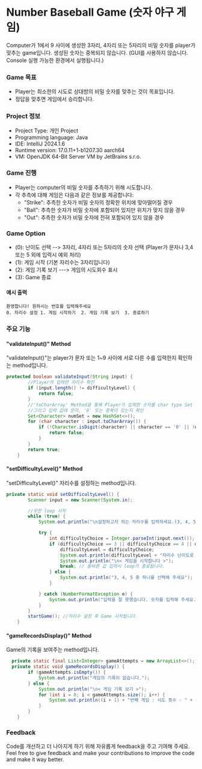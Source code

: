 # Number Baseball Game (숫자 야구 게임)
Computer가 1에서 9 사이에 생성한 3자리, 4자리 또는 5자리의 비밀 숫자를 player가 맞추는 game입니다. 생성된 숫자는 중복되지 않습니다.
(GUI를 사용하지 않습니다. Console 실행 가능한 환경에서 실행됩니다.)

### Game 목표
- Player는 최소한의 시도로 상대방의 비밀 숫자를 맞추는 것이 목표입니다.
- 정답을 맞추면 게임에서 승리합니다.

### Project 정보
- Project Type: 개인 Project
- Programming language: Java
- IDE: IntelliJ 2024.1.6
- Runtime version: 17.0.11+1-b1207.30 aarch64
- VM: OpenJDK 64-Bit Server VM by JetBrains s.r.o.

### Game 진행
- Player는 computer의 비밀 숫자를 추측하기 위해 시도합니다.
- 각 추측에 대해 게임은 다음과 같은 정보를 제공합니다:
    - "Strike": 추측한 숫자가 비밀 숫자의 정확한 위치에 맞아떨어질 경우
    - "Ball": 추측한 숫자가 비밀 숫자에 포함되어 있지만 위치가 맞지 않을 경우
    - "Out": 추측한 숫자가 비밀 숫자에 전혀 포함되어 있지 않을 경우

### Game Option
- (0): 난이도 선택 --> 3자리, 4자리 또는 5자리의 숫자 선택 (Player가 문자나 3,4 또는 5 외에 입력시 예외 처리)
- (1): 게임 시작 (기본 자리수는 3자리입니다)
- (2): 게임 기록 보기 ---> 게임의 시도회수 표시
- (3): Game 종료

#### 예시 출력
```
환영합니다! 원하시는 번호를 입력해주세요
0. 자리수 설정 1. 게임 시작하기  2. 게임 기록 보기  3. 종료하기
```

### 주요 기능
#### "validateInput()" Method
"validateInput()"는 player가 문자 또는 1~9 사이에 서로 다른 수를 입력한지 확인하는 method입니다.

``` Java
protected boolean validateInput(String input) {
        //Player의 입력란 자리수 확인
        if (input.length() != difficultyLevel) {
            return false;
        }
        //'toCharArray' Method을 통해 Player가 입력한 숫자를 char type Set Collection의 객체로 변환합니다.
        //그리고 입력 값에 문자, '0' 또는 중복이 있는지 확인
        Set<Character> numSet = new HashSet<>();
        for (char character : input.toCharArray()) {
            if (!Character.isDigit(character) || character == '0' || !numSet.add(character)) {
                return false;
            }
        }
        return true;
    }
```
#### "setDifficultyLevel()" Method
"setDifficultyLevel()" 자리수를 설정하는 method입니다.

```Java
private static void setDifficultyLevel() {
        Scanner input = new Scanner(System.in);

        //무한 loop 시작
        while (true) {
            System.out.println("\n설정하고자 하는 자리수를 입력하세요.(3, 4, 5):");

            try {
                int difficultyChoice = Integer.parseInt(input.next()); //Player로부터 자리수(난이도)의 입력을 받음
                if (difficultyChoice == 3 || difficultyChoice == 4 || difficultyChoice == 5) {
                    difficultyLevel = difficultyChoice;
                    System.out.println(difficultyLevel + "자리수 난이도로 설정되었습니다.");
                    System.out.println("\n< 게임을 시작합니다 >");
                    break; // 올바른 값 입력시 loop가 종료됩니다.
                } else {
                    System.out.println("3, 4, 5 중 하나를 선택해 주세요");
                }

            } catch (NumberFormatException e) {
                System.out.println("입력을 잘 못했습니다. 숫자를 입력해 주세요.");
            }
        }
        startGame(); //자리수 설정 후 Game 시작됩니다.
    }
```
#### "gameRecordsDisplay()" Method
Game의 기록을 보여주는 method입니다.

```Java
  private static final List<Integer> gameAttempts = new ArrayList<>();
  private static void gameRecordsDisplay() {
        if (gameAttempts.isEmpty()) {
            System.out.println("게임의 기록이 없습니다.");
        } else {
            System.out.println("\n< 게임 기록 보기 >");
            for (int i = 0; i < gameAttempts.size(); i++) {
                System.out.println((i + 1) + "번째 게임 : 시도 횟수 - " + gameAttempts.get(i));
            }
        }
    }
```

### Feedback
Code를 개선하고 더 나아지게 하기 위해 자유롭게 feedback을 주고 기여해 주세요. 
Feel free to give feedback and make your contributions to improve the code and make it way better.
